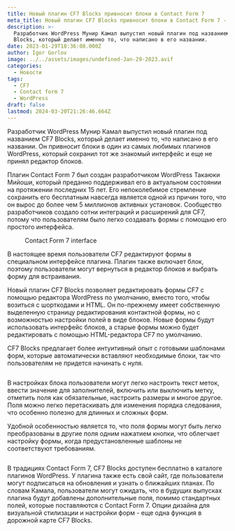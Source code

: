 ```yaml
---
title: Новый плагин CF7 Blocks привносит блоки в Contact Form 7
meta_title: Новый плагин CF7 Blocks привносит блоки в Contact Form 7 - Igor Gorlov
description: >-
  Разработчик WordPress Мунир Камал выпустил новый плагин под названием CF7
  Blocks, который делает именно то, что написано в его названии.
date: 2023-01-29T18:36:08.000Z
author: Igor Gorlov
image: ../../assets/images/undefined-Jan-29-2023.avif
categories:
  - Новости
tags:
  - CF7
  - Contact form 7
  - WordPress
draft: false
lastmod: 2024-03-20T21:26:46.664Z
---
```


Разработчик WordPress Мунир Камал выпустил новый плагин под названием CF7 Blocks, который делает именно то, что написано в его названии. Он привносит блоки в один из самых любимых плагинов WordPress, который сохранил тот же знакомый интерфейс и еще не принял редактор блоков.

Плагин Contact Form 7 был создан разработчиком WordPress Такаюки Мийоши, который преданно поддерживал его в актуальном состоянии на протяжении последних 15 лет. Его непоколебимое стремление сохранить его бесплатным навсегда является одной из причин того, что он вырос до более чем 5 миллионов активных установок. Сообщество разработчиков создало сотни интеграций и расширений для CF7, потому что пользователям было легко создавать формы с помощью его простого интерфейса.

<!-- wp:image {"align":"center","id":140771} -->
<figure class="wp-block-image aligncenter"><img src="https://149611589.v2.pressablecdn.com/wp-content/uploads/2023/01/Screen-Shot-2023-01-04-at-7.33.57-PM.png" alt="" class="wp-image-140771"/><figcaption class="wp-element-caption">Contact Form 7 interface</figcaption></figure>
<!-- /wp:image -->

В настоящее время пользователи CF7 редактируют формы в специальном интерфейсе плагина. Плагин также включает блок, поэтому пользователи могут вернуться в редактор блоков и выбрать форму для встраивания.

Новый плагин CF7 Blocks позволяет редактировать формы CF7 с помощью редактора WordPress по умолчанию, вместо того, чтобы возиться с шорткодами и HTML. Он по-прежнему имеет собственную выделенную страницу редактирования контактной формы, но с возможностью настройки полей в виде блоков. Новые формы будут использовать интерфейс блоков, а старые формы можно будет редактировать с помощью HTML-редактора CF7 по умолчанию.

CF7 Blocks предлагает более интуитивный опыт с готовыми шаблонами форм, которые автоматически вставляют необходимые блоки, так что пользователям не придется начинать с нуля.

<!-- wp:image {"id":140778} -->
<figure class="wp-block-image"><img src="https://149611589.v2.pressablecdn.com/wp-content/uploads/2023/01/Screen-Shot-2023-01-04-at-8.42.19-PM.png" alt="" class="wp-image-140778"/></figure>
<!-- /wp:image -->

В настройках блока пользователи могут легко настроить текст меток, ввести значение для заполнителей, включить или выключить метку, отметить поля как обязательные, настроить размеры и многое другое. Поля можно легко перетаскивать для изменения порядка следования, что особенно полезно для длинных и сложных форм.

Удобной особенностью является то, что поля формы могут быть легко преобразованы в другие поля одним нажатием кнопки, что облегчает настройку формы, когда предустановленные шаблоны не соответствуют требованиям.

<!-- wp:image {"id":140780} -->
<figure class="wp-block-image"><img src="https://149611589.v2.pressablecdn.com/wp-content/uploads/2023/01/form-field-switching.gif" alt="" class="wp-image-140780"/></figure>
<!-- /wp:image -->

В традициях Contact Form 7, CF7 Blocks доступен бесплатно в каталоге плагинов WordPress. У плагина также есть свой сайт, где пользователи могут подписаться на обновления и узнать о ближайших планах. По словам Камала, пользователи могут ожидать, что в будущих выпусках плагина будут добавлены дополнительные поля, помимо стандартных полей, которые поставляются с Contact Form 7. Опции дизайна для визуальной стилизации и настройки форм - еще одна функция в дорожной карте CF7 Blocks.
